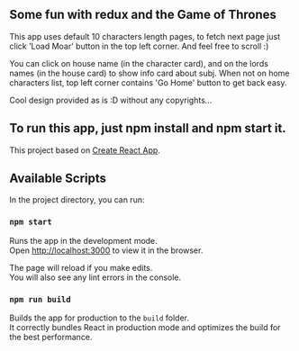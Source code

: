 ## Some fun with redux and the Game of Thrones

This app uses default 10 characters length pages, to fetch next page just click 'Load Moar' button in the top left corner.
And feel free to scroll :)

You can click on house name (in the character card), and on the lords names (in the house card) to show info card about subj.
When not on home characters list, top left corner contains 'Go Home' button to get back easy.

Cool design provided as is :D without any copyrights...

To run this app, just npm install and npm start it.
--------------------------------------------------------------------------------------------------------------------------
This project based on [Create React App](https://github.com/facebook/create-react-app).

## Available Scripts

In the project directory, you can run:

### `npm start`

Runs the app in the development mode.<br>
Open [http://localhost:3000](http://localhost:3000) to view it in the browser.

The page will reload if you make edits.<br>
You will also see any lint errors in the console.

### `npm run build`

Builds the app for production to the `build` folder.<br>
It correctly bundles React in production mode and optimizes the build for the best performance.
